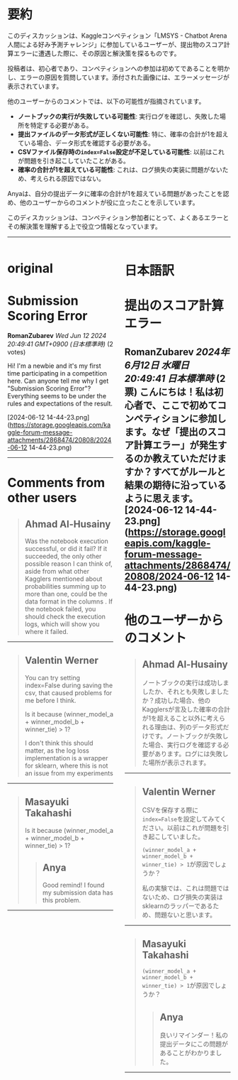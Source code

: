 # 要約 
このディスカッションは、Kaggleコンペティション「LMSYS - Chatbot Arena 人間による好み予測チャレンジ」に参加しているユーザーが、提出物のスコア計算エラーに遭遇した際に、その原因と解決策を探るものです。

投稿者は、初心者であり、コンペティションへの参加は初めてであることを明かし、エラーの原因を質問しています。添付された画像には、エラーメッセージが表示されています。

他のユーザーからのコメントでは、以下の可能性が指摘されています。

* **ノートブックの実行が失敗している可能性**: 実行ログを確認し、失敗した場所を特定する必要がある。
* **提出ファイルのデータ形式が正しくない可能性**: 特に、確率の合計が1を超えている場合、データ形式を確認する必要がある。
* **CSVファイル保存時の`index=False`設定が不足している可能性**: 以前はこれが問題を引き起こしていたことがある。
* **確率の合計が1を超えている可能性**: これは、ログ損失の実装に問題がないため、考えられる原因ではない。

Anyaは、自分の提出データに確率の合計が1を超えている問題があったことを認め、他のユーザーからのコメントが役に立ったことを示しています。

このディスカッションは、コンペティション参加者にとって、よくあるエラーとその解決策を理解する上で役立つ情報となっています。


---


<style>
.column-left{
  float: left;
  width: 47.5%;
  text-align: left;
}
.column-right{
  float: right;
  width: 47.5%;
  text-align: left;
}
.column-one{
  float: left;
  width: 100%;
  text-align: left;
}
</style>


<div class="column-left">

# original

# Submission Scoring Error

**RomanZubarev** *Wed Jun 12 2024 20:49:41 GMT+0900 (日本標準時)* (2 votes)

Hi! I'm a newbie and it's my first time participating in a competition here. Can anyone tell me why I get "Submission Scoring Error"? Everything seems to be under the rules and expectations of the result.

[2024-06-12 14-44-23.png](https://storage.googleapis.com/kaggle-forum-message-attachments/2868474/20808/2024-06-12 14-44-23.png)

---

 # Comments from other users

> ## Ahmad Al-Husainy
> 
> Was the notebook execution successful, or did it fail? If it succeeded, the only other possible reason I can think of, aside from what other Kagglers mentioned about probabilities summing up to more than one, could be the data format in the columns . If the notebook failed, you should check the execution logs, which will show you where it failed. 
> 
> 
> 


---

> ## Valentin Werner
> 
> You can try setting index=False during saving the csv, that caused problems for me before I think.
> 
> Is it because (winner_model_a + winner_model_b + winner_tie) > 1?
> 
> I don't think this should matter, as the log loss implementation is a wrapper for sklearn, where this is not an issue from my experiments
> 
> 
> 


---

> ## Masayuki Takahashi
> 
> Is it because (winner_model_a + winner_model_b + winner_tie) > 1?
> 
> 
> 
> > ## Anya
> > 
> > Good remind! I found my submission data has this problem.
> > 
> > 
> > 


---



</div>
<div class="column-right">

# 日本語訳

# 提出のスコア計算エラー

**RomanZubarev** *2024年6月12日 水曜日 20:49:41 日本標準時* (2票)
こんにちは！私は初心者で、ここで初めてコンペティションに参加します。なぜ「提出のスコア計算エラー」が発生するのか教えていただけますか？すべてがルールと結果の期待に沿っているように思えます。
[2024-06-12 14-44-23.png](https://storage.googleapis.com/kaggle-forum-message-attachments/2868474/20808/2024-06-12 14-44-23.png)
---
# 他のユーザーからのコメント
> ## Ahmad Al-Husainy
> 
> ノートブックの実行は成功しましたか、それとも失敗しましたか？成功した場合、他のKagglersが言及した確率の合計が1を超えること以外に考えられる理由は、列のデータ形式だけです。ノートブックが失敗した場合、実行ログを確認する必要があります。ログには失敗した場所が表示されます。
> 
> 
> 
---
> ## Valentin Werner
> 
> CSVを保存する際に`index=False`を設定してみてください。以前はこれが問題を引き起こしていました。
> 
> `(winner_model_a + winner_model_b + winner_tie) > 1`が原因でしょうか？
> 
> 私の実験では、これは問題ではないため、ログ損失の実装はsklearnのラッパーであるため、問題ないと思います。
> 
> 
> 
---
> ## Masayuki Takahashi
> 
> `(winner_model_a + winner_model_b + winner_tie) > 1`が原因でしょうか？
> 
> 
> 
> > ## Anya
> > 
> > 良いリマインダー！私の提出データにこの問題があることがわかりました。
> > 
> > 
> > 
---



</div>